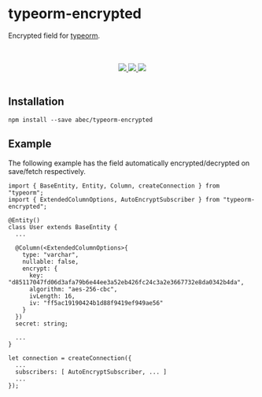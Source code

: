 
# typeorm-encrypted

Encrypted field for [typeorm](http://typeorm.io).

<div align="center">
  <br />
  <br />
  <a href="https://circleci.com/gh/abec/typeorm-encrypted/tree/master">
    <img src="https://circleci.com/gh/abec/typeorm-encrypted/tree/master.svg?style=shield&circle-token=:circle-token">
  </a>
  <a href="https://badge.fury.io/js/typeorm-encrypted">
    <img src="https://badge.fury.io/js/typeorm-encrypted.svg">
  </a>
  <a href="https://david-dm.org/abec/typeorm-encrypted.svg">
    <img src="https://david-dm.org/abec/typeorm-encrypted.svg">
  </a>
  <br />
  <br />
</div>

## Installation

```
npm install --save abec/typeorm-encrypted
```

## Example

The following example has the field automatically encrypted/decrypted on save/fetch respectively.

```
import { BaseEntity, Entity, Column, createConnection } from "typeorm";
import { ExtendedColumnOptions, AutoEncryptSubscriber } from "typeorm-encrypted";

@Entity()
class User extends BaseEntity {
  ...

  @Column(<ExtendedColumnOptions>{
    type: "varchar",
    nullable: false,
    encrypt: {
      key: "d85117047fd06d3afa79b6e44ee3a52eb426fc24c3a2e3667732e8da0342b4da",
      algorithm: "aes-256-cbc",
      ivLength: 16,
      iv: "ff5ac19190424b1d88f9419ef949ae56"
    }
  })
  secret: string;

  ...
}

let connection = createConnection({
  ...
  subscribers: [ AutoEncryptSubscriber, ... ]
  ...
});

```

